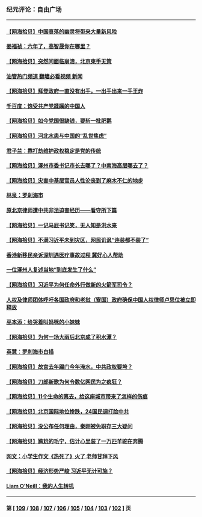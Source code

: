### 纪元评论：自由广场
---
#### [【网海拾贝】中国衰落的幽灵将带来大量新风险](../../pages/nsc993/n14054870.md?08170330) 
#### [姜福祯：六年了，高智晟你在哪里？](../../pages/nsc993/n14054144.md?08170330) 
#### [【网海拾贝】突然间面临崩溃，北京束手无策](../../pages/nsc993/n14053961.md?08170330) 
#### [油管热门频道 翻墙必看视频 新闻](ok?08170330)
#### [【网海拾贝】拜登政府一直没有出手，一出手出来一手王炸](../../pages/nsc993/n14053452.md?08170330) 
#### [千百度：饱受共产党蹂躏的中国人](../../pages/nsc993/n14053484.md?08170330) 
#### [【网海拾贝】如今党国很缺钱，要斩一批肥鹅](../../pages/nsc993/n14052186.md?08170330) 
#### [【网海拾贝】河北水患与中国的“乱世焦虑”](../../pages/nsc993/n14051431.md?08170330) 
#### [君子兰：靠打劫维护政权稳定是党的传统](../../pages/nsc993/n14050415.md?08170330) 
#### [【网海拾贝】涿州市委书记市长去哪了？中南海高层哪去了？](../../pages/nsc993/n14050031.md?08170330) 
#### [【网海拾贝】灾害中基层官员人性沦丧到了麻木不仁的地步](../../pages/nsc993/n14049320.md?08170330) 
#### [林泉：罗刹海市](../../pages/nsc993/n14049120.md?08170330) 
#### [原北京律师遭中共非法迫害经历——看守所下篇](../../pages/nsc993/n14040009.md?08170330) 
#### [【网海拾贝】一记马屁书记笑，无人知是洪水来](../../pages/nsc993/n14048857.md?08170330) 
#### [【网海拾贝】不满习近平未到灾区，网民讥讽“连装都不装了”](../../pages/nsc993/n14048563.md?08170330) 
#### [香港新移民亲诉深圳遇医疗事故过程 冀好心人帮助](../../pages/nsc993/n14048634.md?08170330) 
#### [一位涿州人复述当地“到底发生了什么”](../../pages/nsc993/n14047953.md?08170330) 
#### [【网海拾贝】习近平为何任命外行做新的火箭军司令？](../../pages/nsc993/n14047943.md?08170330) 
#### [人权及律师团体呼吁各国政府和老挝（寮国）政府确保中国人权律师卢思位被立即释放](../../pages/nsc993/n14047243.md?08170330) 
#### [巫本添：给哭着叫妈咪的小妹妹](../../pages/nsc993/n14047233.md?08170330) 
#### [【网海拾贝】为何一场大雨后北京成了积水潭？](../../pages/nsc993/n14047211.md?08170330) 
#### [英慧：罗刹海市白描](../../pages/nsc993/n14046376.md?08170330) 
#### [【网海拾贝】故宫去年蹋门今年淹水，中共政权要垮？](../../pages/nsc993/n14045749.md?08170330) 
#### [【网海拾贝】刀郎新歌为何令数亿网民为之疯狂？](../../pages/nsc993/n14045030.md?08170330) 
#### [【网海拾贝】11个生命的离去，给这座城市带来了怎样的伤痕](../../pages/nsc993/n14044808.md?08170330) 
#### [【网海拾贝】北京国际地位惨跌，24国民调打脸中共](../../pages/nsc993/n14044570.md?08170330) 
#### [【网海拾贝】没公布任何理由，秦刚被免职存三大疑问](../../pages/nsc993/n14044130.md?08170330) 
#### [【网海拾贝】尴尬的毛宁，估计心里装了一万匹羊驼在奔腾](../../pages/nsc993/n14043593.md?08170330) 
#### [网文：小学生作文《热死了》火了 老师甘拜下风](../../pages/nsc993/n14043061.md?08170330) 
#### [【网海拾贝】经济形势严峻 习近平无计可施？](../../pages/nsc993/n14042096.md?08170330) 
#### [Liam O’Neill：我的人生转机](../../pages/nsc993/n14042056.md?08170330) 

---
#### 第 [ [109](./109.md?08170330) / [108](./108.md?08170330) / [107](./107.md?08170330) / [106](./106.md?08170330) / [105](./105.md?08170330) / [104](./104.md?08170330) / [103](./103.md?08170330) / [102](./102.md?08170330) ] 页
